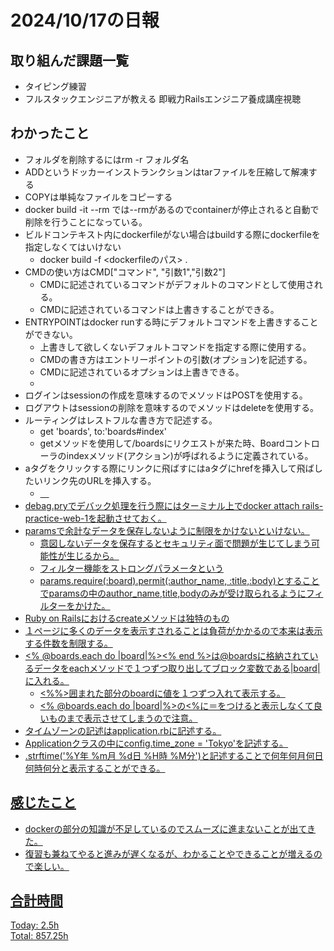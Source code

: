 # 2024/10/17の日報
## 取り組んだ課題一覧
* タイピング練習
* フルスタックエンジニアが教える 即戦力Railsエンジニア養成講座視聴
## わかったこと
* フォルダを削除するにはrm -r フォルダ名
* ADDというドッカーインストランクションはtarファイルを圧縮して解凍する
* COPYは単純なファイルをコピーする
* docker build -it --rm <docker image>では--rmがあるのでcontainerが停止されると自動で削除を行うことになっている。
* ビルドコンテキスト内にdockerfileがない場合はbuildする際にdockerfileを指定しなくてはいけない
  *  docker build -f <dockerfileのパス> .
* CMDの使い方はCMD["コマンド", "引数1","引数2"]
  * CMDに記述されているコマンドがデフォルトのコマンドとして使用される。
  * CMDに記述されているコマンドは上書きすることができる。
* ENTRYPOINTはdocker runする時にデフォルトコマンドを上書きすることができない。
  * 上書きして欲しくないデフォルトコマンドを指定する際に使用する。
  * CMDの書き方はエントリーポイントの引数(オプション)を記述する。
  * CMDに記述されているオプションは上書きできる。
  *      
* ログインはsessionの作成を意味するのでメソッドはPOSTを使用する。
* ログアウトはsessionの削除を意味するのでメソッドはdeleteを使用する。
* ルーティングはレストフルな書き方で記述する。
  *   get 'boards', to:'boards#index'
  *   getメソッドを使用して/boardsにリクエストが来た時、Boardコントローラのindexメソッド(アクション)が呼ばれるように定義されている。
* aタグをクリックする際にリンクに飛ばすにはaタグにhrefを挿入して飛ばしたいリンク先のURLを挿入する。
  *  <a href="URL">     　  
* debag.pryでデバック処理を行う際にはターミナル上でdocker attach rails-practice-web-1を起動させておく。
* paramsで余計なデータを保存しないように制限をかけないといけない。
  *  意図しないデータを保存するとセキュリティ面で問題が生じてしまう可能性が生じるから。
  *  フィルター機能をストロングパラメータという
  *  params.require(:board).permit(:author_name, :title,:body)とすることでparamsの中のauthor_name,title,bodyのみが受け取られるようにフィルターをかけた。
* Ruby on Railsにおけるcreateメソッドは独特のもの
* １ページに多くのデータを表示すされることは負荷がかかるので本来は表示する件数を制限する。
* <% @boards.each do |board|%><% end %>は@boardsに格納されているデータをeachメソッドで１つずつ取り出してブロック変数である|board|に入れる。
   * <%%>囲まれた部分のboardに値を１つずつ入れて表示する。
   * <% @boards.each do |board|%>の<%に＝をつけると表示しなくて良いものまで表示させてしまうので注意。
* タイムゾーンの記述はapplication.rbに記述する。
 * Applicationクラスの中にconfig.time_zone = 'Tokyo'を記述する。
 * .strftime('%Y年 %m月 %d日 %H時 %M分')と記述することで何年何月何日何時何分と表示することができる。
## 感じたこと
 *  dockerの部分の知識が不足しているのでスムーズに進まないことが出てきた。
 *  復習も兼ねてやると進みが遅くなるが、わかることやできることが増えるので楽しい。
## 合計時間  
Today: 2.5h<br>
Total: 857.25h
